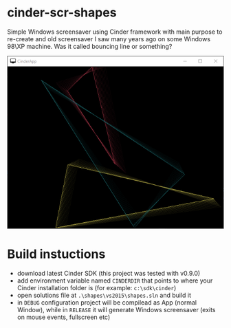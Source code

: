 # cinder-scr-shapes
Simple Windows screensaver using Cinder framework with main purpose to re-create and old screensaver I saw many years ago on some Windows 98\XP machine. Was it called bouncing line or something?

![screnshot](screenshot.png)

# Build instuctions
* download latest Cinder SDK (this project was tested with v0.9.0)
* add environment variable named `CINDERDIR` that points to where your Cinder installation folder is (for example: `c:\sdk\cinder`) 
* open solutions file at `.\shapes\vs2015\shapes.sln` and build it
* in `DEBUG` configuration project will be compilead as App (normal Window), while in `RELEASE` it will generate Windows screensaver (exits on mouse events, fullscreen etc)